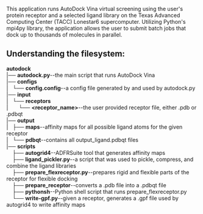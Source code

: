 This application runs AutoDock Vina virtual screening using the user's protein receptor and a selected ligand library on the Texas Advanced Computing Center (TACC) Lonestar6 supercomputer. Utilizing Python's mpi4py library, the application allows the user to submit batch jobs that dock up to thousands of molecules in parallel.

 Understanding the filesystem:
-------------------------

__autodock__  
|── __autodock.py__--the main script that runs AutoDock Vina  
|── __configs__  
|&nbsp;&nbsp;&nbsp;└── __config.config__--a config file generated by and used by autodock.py  
|── __input__  
|&nbsp;&nbsp;&nbsp;└── __receptors__  
|&nbsp;&nbsp;&nbsp;&nbsp;&nbsp;&nbsp;&nbsp;└── __\<receptor\_name\>__--the user provided receptor file, either .pdb or .pdbqt  
|── __output__  
|&nbsp;&nbsp;&nbsp;├── __maps__--affinity maps for all possible ligand atoms for the given receptor  
|&nbsp;&nbsp;&nbsp;└── __pdbqt__--contains all output\_ligand.pdbqt files  
|── __scripts__  
&nbsp;&nbsp;&nbsp;&nbsp;├── __autogrid4__--ADFRSuite tool that generates affinity maps  
&nbsp;&nbsp;&nbsp;&nbsp;├── __ligand_pickler.py__--a script that was used to pickle, compress, and combine the ligand libraries  
&nbsp;&nbsp;&nbsp;&nbsp;├── __prepare_flexreceptor.py__--prepares rigid and flexible parts of the receptor for flexible docking  
&nbsp;&nbsp;&nbsp;&nbsp;├── __prepare_receptor__--converts a .pdb file into a .pdbqt file  
&nbsp;&nbsp;&nbsp;&nbsp;├── __pythonsh__--Python shell script that runs prepare\_flexreceptor.py  
&nbsp;&nbsp;&nbsp;&nbsp;└── __write-gpf.py__--given a receptor, generates a .gpf file used by autogrid4 to write affinity maps  


